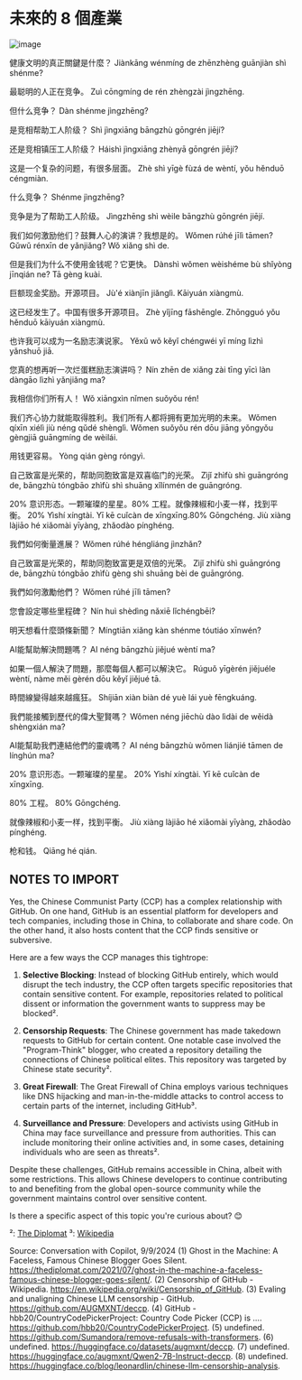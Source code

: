 # 未來的 8 個產業

![image](https://github.com/user-attachments/assets/2e8cd1f2-e4f5-420c-a6dc-44a806101fc7)


健康文明的真正關鍵是什麼？
Jiànkāng wénmíng de zhēnzhèng guānjiàn shì shénme?

最聪明的人正在竞争。
Zuì cōngmíng de rén zhèngzài jìngzhēng.

但什么竞争？
Dàn shénme jìngzhēng?

是竞相帮助工人阶级？
Shì jìngxiāng bāngzhù gōngrén jiējí? 

还是竞相镇压工人阶级？
Háishì jìngxiāng zhènyā gōngrén jiējí?

这是一个复杂的问题，有很多层面。
Zhè shì yīgè fùzá de wèntí, yǒu hěnduō céngmiàn.

什么竞争？
Shénme jìngzhēng? 

竞争是为了帮助工人阶级。
Jìngzhēng shì wèile bāngzhù gōngrén jiējí.


我们如何激励他们？鼓舞人心的演讲？我想是的。
Wǒmen rúhé jīlì tāmen? Gǔwǔ rénxīn de yǎnjiǎng? Wǒ xiǎng shì de. 

但是我们为什么不使用金钱呢？它更快。
Dànshì wǒmen wèishéme bù shǐyòng jīnqián ne? Tā gèng kuài.

巨额现金奖励。开源项目。
Jù'é xiànjīn jiǎnglì. Kāiyuán xiàngmù.

这已经发生了。中国有很多开源项目。
Zhè yǐjīng fāshēngle. Zhōngguó yǒu hěnduō kāiyuán xiàngmù.

也许我可以成为一名励志演说家。
Yěxǔ wǒ kěyǐ chéngwéi yī míng lìzhì yǎnshuō jiā.

您真的想再听一次烂蛋糕励志演讲吗？
Nín zhēn de xiǎng zài tīng yīcì làn dàngāo lìzhì yǎnjiǎng ma?

我相信你们所有人！
Wǒ xiāngxìn nǐmen suǒyǒu rén!

我们齐心协力就能取得胜利。我们所有人都将拥有更加光明的未来。
Wǒmen qíxīn xiélì jiù néng qǔdé shènglì. Wǒmen suǒyǒu rén dōu jiāng yǒngyǒu gèngjiā guāngmíng de wèilái.

用钱更容易。
Yòng qián gèng róngyì.

自己致富是光荣的，帮助同胞致富是双喜临门的光荣。
Zìjǐ zhìfù shì guāngróng de, bāngzhù tóngbāo zhìfù shì shuāng xǐlínmén de guāngróng.

20% 意识形态。一颗璀璨的星星。80% 工程。就像辣椒和小麦一样，找到平衡。
20% Yìshí xíngtài. Yī kē cuǐcàn de xīngxīng.80% Gōngchéng. Jiù xiàng làjiāo hé xiǎomài yīyàng, zhǎodào pínghéng.

我們如何衡量進展？
Wǒmen rúhé héngliáng jìnzhǎn?

自己致富是光荣的，帮助同胞致富更是双倍的光荣。
Zìjǐ zhìfù shì guāngróng de, bāngzhù tóngbāo zhìfù gèng shì shuāng bèi de guāngróng.

我們如何激勵他們？
Wǒmen rúhé jīlì tāmen?

您會設定哪些里程碑？
Nín huì shèdìng nǎxiē lǐchéngbēi?

明天想看什麼頭條新聞？
Míngtiān xiǎng kàn shénme tóutiáo xīnwén?

AI能幫助解決問題嗎？
AI néng bāngzhù jiějué wèntí ma?

如果一個人解決了問題，那麼每個人都可以解決它。
Rúguǒ yīgèrén jiějuéle wèntí, nàme měi gèrén dōu kěyǐ jiějué tā.

時間線變得越來越瘋狂。
Shíjiān xiàn biàn dé yuè lái yuè fēngkuáng.

我們能接觸到歷代的偉大聖賢嗎？
Wǒmen néng jiēchù dào lìdài de wěidà shèngxián ma?

AI能幫助我們連結他們的靈魂嗎？
AI néng bāngzhù wǒmen liánjié tāmen de línghún ma?

20% 意识形态。一颗璀璨的星星。
20% Yìshí xíngtài. Yī kē cuǐcàn de xīngxīng. 

80% 工程。
80% Gōngchéng.

就像辣椒和小麦一样，找到平衡。
Jiù xiàng làjiāo hé xiǎomài yīyàng, zhǎodào pínghéng.

枪和钱。
Qiāng hé qián.


## NOTES TO IMPORT

Yes, the Chinese Communist Party (CCP) has a complex relationship with GitHub. On one hand, GitHub is an essential platform for developers and tech companies, including those in China, to collaborate and share code. On the other hand, it also hosts content that the CCP finds sensitive or subversive.

Here are a few ways the CCP manages this tightrope:

1. **Selective Blocking**: Instead of blocking GitHub entirely, which would disrupt the tech industry, the CCP often targets specific repositories that contain sensitive content. For example, repositories related to political dissent or information the government wants to suppress may be blocked².

2. **Censorship Requests**: The Chinese government has made takedown requests to GitHub for certain content. One notable case involved the "Program-Think" blogger, who created a repository detailing the connections of Chinese political elites. This repository was targeted by Chinese state security².

3. **Great Firewall**: The Great Firewall of China employs various techniques like DNS hijacking and man-in-the-middle attacks to control access to certain parts of the internet, including GitHub³.

4. **Surveillance and Pressure**: Developers and activists using GitHub in China may face surveillance and pressure from authorities. This can include monitoring their online activities and, in some cases, detaining individuals who are seen as threats².

Despite these challenges, GitHub remains accessible in China, albeit with some restrictions. This allows Chinese developers to continue contributing to and benefiting from the global open-source community while the government maintains control over sensitive content.

Is there a specific aspect of this topic you're curious about? 😊

²: [The Diplomat](https://thediplomat.com/2021/07/ghost-in-the-machine-a-faceless-famous-chinese-blogger-goes-silent/)
³: [Wikipedia](https://en.wikipedia.org/wiki/Censorship_of_GitHub)

Source: Conversation with Copilot, 9/9/2024
(1) Ghost in the Machine: A Faceless, Famous Chinese Blogger Goes Silent. https://thediplomat.com/2021/07/ghost-in-the-machine-a-faceless-famous-chinese-blogger-goes-silent/.
(2) Censorship of GitHub - Wikipedia. https://en.wikipedia.org/wiki/Censorship_of_GitHub.
(3) Evaling and unaligning Chinese LLM censorship - GitHub. https://github.com/AUGMXNT/deccp.
(4) GitHub - hbb20/CountryCodePickerProject: Country Code Picker (CCP) is .... https://github.com/hbb20/CountryCodePickerProject.
(5) undefined. https://github.com/Sumandora/remove-refusals-with-transformers.
(6) undefined. https://huggingface.co/datasets/augmxnt/deccp.
(7) undefined. https://huggingface.co/augmxnt/Qwen2-7B-Instruct-deccp.
(8) undefined. https://huggingface.co/blog/leonardlin/chinese-llm-censorship-analysis.
